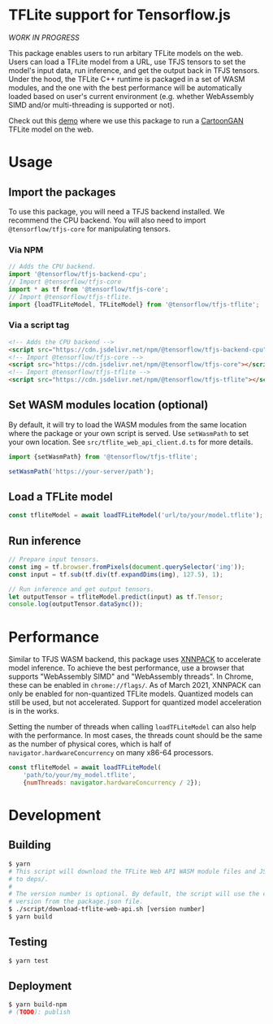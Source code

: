 # TFLite support for Tensorflow.js

_WORK IN PROGRESS_

This package enables users to run arbitary TFLite models on the web. Users can
load a TFLite model from a URL, use TFJS tensors to set the model's input
data, run inference, and get the output back in TFJS tensors. Under the hood,
the TFLite C++ runtime is packaged in a set of WASM modules, and the one with
the best performance will be automatically loaded based on user's current
environment (e.g. whether WebAssembly SIMD and/or multi-threading is supported
or not).

Check out this [demo][demo] where we use this package to run a
[CartoonGAN][model] TFLite model on the web.

# Usage

## Import the packages

To use this package, you will need a TFJS backend installed. We recommend the
CPU backend. You will also need to import `@tensorflow/tfjs-core` for
manipulating tensors.

### Via NPM

```js
// Adds the CPU backend.
import '@tensorflow/tfjs-backend-cpu';
// Import @tensorflow/tfjs-core
import * as tf from '@tensorflow/tfjs-core';
// Import @tensorflow/tfjs-tflite.
import {loadTFLiteModel, TFLiteModel} from '@tensorflow/tfjs-tflite';
```

### Via a script tag

```html
<!-- Adds the CPU backend -->
<script src="https://cdn.jsdelivr.net/npm/@tensorflow/tfjs-backend-cpu"></script>
<!-- Import @tensorflow/tfjs-core -->
<script src="https://cdn.jsdelivr.net/npm/@tensorflow/tfjs-core"></script>
<!-- Import @tensorflow/tfjs-tflite -->
<script src="https://cdn.jsdelivr.net/npm/@tensorflow/tfjs-tflite"></script>
```

## Set WASM modules location (optional)

By default, it will try to load the WASM modules from the same location where
the package or your own script is served. Use `setWasmPath` to set your own
location. See `src/tflite_web_api_client.d.ts` for more details.


```js
import {setWasmPath} from '@tensorflow/tfjs-tflite';

setWasmPath('https://your-server/path');
```

## Load a TFLite model
```js
const tfliteModel = await loadTFLiteModel('url/to/your/model.tflite');
```

## Run inference
```js
// Prepare input tensors.
const img = tf.browser.fromPixels(document.querySelector('img'));
const input = tf.sub(tf.div(tf.expandDims(img), 127.5), 1);

// Run inference and get output tensors.
let outputTensor = tfliteModel.predict(input) as tf.Tensor;
console.log(outputTensor.dataSync());
```

# Performance

Similar to TFJS WASM backend, this package uses [XNNPACK][xnnpack] to accelerate
model inference. To achieve the best performance, use a browser that supports
"WebAssembly SIMD" and "WebAssembly threads". In Chrome, these can be enabled
in `chrome://flags/`. As of March 2021, XNNPACK can only be enabled for
non-quantized TFLite models. Quantized models can still be used, but not
accelerated. Support for quantized model acceleration is in the works.

Setting the number of threads when calling `loadTFLiteModel` can also help with
the performance. In most cases, the threads count should be the same as the
number of physical cores, which is half of `navigator.hardwareConcurrency` on
many x86-64 processors.

```js
const tfliteModel = await loadTFLiteModel(
    'path/to/your/my_model.tflite',
    {numThreads: navigator.hardwareConcurrency / 2});
```

# Development

## Building

```sh
$ yarn
# This script will download the TFLite Web API WASM module files and JS client
# to deps/.
#
# The version number is optional. By default, the script will use the current
# version from the package.json file.
$ ./script/download-tflite-web-api.sh [version number]
$ yarn build
```

## Testing

```sh
$ yarn test
```

## Deployment
```sh
$ yarn build-npm
# (TODO): publish
```

[demo]: https://storage.googleapis.com/tfweb/demos/cartoonizer/index.html
[model]: https://blog.tensorflow.org/2020/09/how-to-create-cartoonizer-with-tf-lite.html
[xnnpack]: https://github.com/google/XNNPACK
